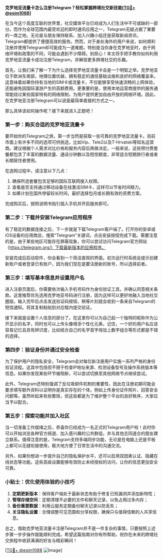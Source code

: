 **克罗地亚流量卡怎么注册Telegram？轻松掌握跨境社交新技能[[TG💪+ @esim1088](https://t.me/s/esim1088)]**

在当今这个高度互联的世界里，社交媒体平台已经成为人们生活中不可或缺的一部分。而作为全球范围内最受欢迎的即时通讯应用之一，Telegram无疑占据了重要的一席之地。无论是与朋友保持联系、加入兴趣小组还是获取新闻资讯，Telegram都提供了便捷高效的服务。然而，对于身处海外的用户来说，如何顺利注册并使用Telegram却可能成为一道难题。特别是当你身在克罗地亚时，由于网络环境和政策的不同，可能会遇到不少障碍。别担心！本文将手把手教你如何利用克罗地亚流量卡成功注册Telegram，并解锁更多跨境社交的乐趣。

首先，让我们来了解一下为什么选择克罗地亚流量卡会是一个明智之举。克罗地亚位于欧洲东南部，地理位置优越，拥有稳定的通信基础设施和良好的网络覆盖率。这意味着如果你持有当地的SIM卡或流量卡，不仅能够享受快速流畅的上网体验，还能避免因国际漫游产生的高额费用。更重要的是，使用本地运营商提供的服务通常能绕过某些国家特有的网络限制，为用户提供更加自由开放的网络环境。因此，在克罗地亚注册Telegram可以说是最简单直接的方式之一。

那么具体该如何操作呢？接下来就进入正题吧！

### 第一步：购买合适的克罗地亚流量卡

要开始你的Telegram之旅，第一步当然是获取一张可靠的克罗地亚流量卡。目前市面上有许多不同的选项可供挑选，比如Vip、Tele2以及T-Hrvatski等知名运营商。建议根据个人需求对比价格和服务内容后再做决定。一般来说，这些预付费套餐都包含了丰富的数据流量、通话分钟数以及短信额度，非常适合短期旅行者或者长期居住者使用。

在选购过程中，请注意以下几点：
1. 确保所选套餐包含足够的国际互联网接入权限。
2. 查看是否支持通过移动设备在线激活SIM卡，这样可以节省时间精力。
3. 如果计划在国外停留较长时间，最好选择包月或长期有效的资费方案。

完成购买后，按照说明书指引插入手机并开启服务即可。

### 第二步：下载并安装Telegram应用程序

有了稳定的数据连接之后，下一步就是下载Telegram客户端了。打开你的安卓或iOS设备的应用商店，搜索“Telegram”关键词，点击安装按钮完成下载。需要注意的是，由于某些地区可能存在屏蔽现象，你可以尝试访问Telegram官方网站（https://telegram.org/）下载最新版本的应用程序。

安装完成后启动软件，你会看到一个简洁直观的界面。初次运行时系统会提示创建新账户或者登录已有账户，因为我们现在是要注册新的账号，所以选择前者。

### 第三步：填写基本信息并设置用户名

进入注册页面后，你需要依次输入手机号码作为身份验证工具，并确认同意相关条款。这里推荐优先选用克罗地亚号码进行注册，因为这样可以更好地融入当地社交圈层。输入完毕后点击发送验证码按钮，稍等片刻就会收到一条来自Telegram的短信通知。将其复制粘贴到对应框内提交验证。

接下来就是设置个人信息的部分了。在这里你可以为自己起一个独特的昵称作为公开显示的名字，同时也可以上传头像增添个性化元素。记住，一个好的用户名应该容易记忆且具有辨识度，比如结合自己的名字首字母加上数字组合等形式都是不错的选择。

### 第四步：验证身份并通过安全检查

为了保护用户的隐私安全，Telegram会对每位新注册用户实施一系列严格的身份验证流程。这其中包括但不限于检查IP地址来源、检测设备型号及操作系统版本等信息。如果你发现某些环节被阻断，可以尝试切换至其他网络节点继续尝试。

此外，Telegram还特别强调了反垃圾邮件机制的重要性，因此在注册初期可能会要求填写额外资料以证明你是真实存在的个体。例如上传身份证件照片、回答安全问题等。虽然听起来有些繁琐，但这些都是为了维护整个平台的良好秩序，大家应当予以配合。

### 第五步：探索功能并加入社区

当一切准备工作就绪之后，恭喜你已经成为一名正式的Telegram用户啦！此时你可以开始浏览各种官方频道、加入感兴趣的公共群组，并与其他志同道合的朋友建立联系。值得注意的是，Telegram支持多端同步功能，无论是在电脑上还是平板上都可以无缝衔接使用，极大地方便了日常生活中的沟通交流。

另外，如果你想进一步提升自己的隐私保护水平，还可以启用双因素认证、隐藏在线状态等功能。这些高级设置能够有效防止未经授权的访问，让你的信息更加安全可靠。

### 小贴士：优化使用体验的小技巧

1. **定期更新版本**：保持客户端处于最新状态有助于修复已知漏洞并添加新特性；
2. **管理存储空间**：定期清理不必要的文件和聊天记录，以免占用过多内存；
3. **备份重要数据**：利用云服务定期备份聊天记录以防丢失；
4. **关注隐私设置**：合理调整可见范围和分享权限，确保只与值得信赖的人共享信息。

总之，借助克罗地亚流量卡注册Telegram并不是一件复杂的事情，只要按照上述步骤一步步操作就能顺利完成。希望这篇指南对你有所帮助，祝你在未来的跨境社交旅程中收获满满的好友与精彩瞬间！

[[TG💪+ @esim1088](https://t.me/s/esim1088) ![Image](https://i.postimg.cc/4NQfJmqS/Snipaste-2025-05-13-00-14-12.png)]